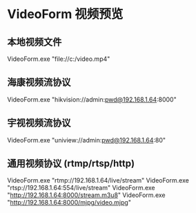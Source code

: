 # VideoForm 视频预览
## 本地视频文件
VideoForm.exe "file://c:/video.mp4"
## 海康视频流协议
VideoForm.exe "hikvision://admin:pwd@192.168.1.64:8000"
## 宇视视频流协议
VideoForm.exe "uniview://admin:pwd@192.168.1.64:80"
## 通用视频协议 (rtmp/rtsp/http)
VideoForm.exe "rtmp://192.168.1.64/live/stream"
VideoForm.exe "rtsp://192.168.1.64:554/live/stream"
VideoForm.exe "http://192.168.1.64:8000/stream.m3u8"
VideoForm.exe "http://192.168.1.64:8000/mjpg/video.mjpg"